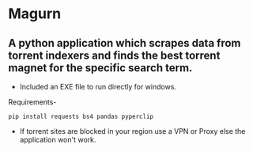 # Magurn

## A python application which scrapes data from torrent indexers and finds the best torrent magnet for the specific search term.

* Included an EXE file to run directly for windows.

Requirements-
```
pip install requests bs4 pandas pyperclip
```

- If torrent sites are blocked in your region use a VPN or Proxy else the application won't work.
